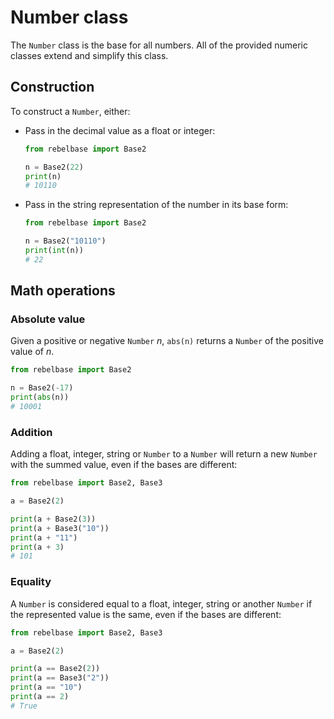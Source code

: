 # Number class

The `Number` class is the base for all numbers. All of the provided numeric classes extend and simplify this class.

## Construction

To construct a `Number`, either:

- Pass in the decimal value as a float or integer:

    ```python
    from rebelbase import Base2

    n = Base2(22)
    print(n)
    # 10110
    ```

- Pass in the string representation of the number in its base form:

    ```python
    from rebelbase import Base2

    n = Base2("10110")
    print(int(n))
    # 22
    ```

## Math operations

### Absolute value

Given a positive or negative `Number` _n_, `abs(n)` returns a `Number` of the positive value of _n_.

```python
from rebelbase import Base2

n = Base2(-17)
print(abs(n))
# 10001
```

### Addition

Adding a float, integer, string or `Number` to a `Number` will return a new `Number` with the summed value, even if the bases are different:

```python
from rebelbase import Base2, Base3

a = Base2(2)

print(a + Base2(3))
print(a + Base3("10"))
print(a + "11")
print(a + 3)
# 101
```

### Equality

A `Number` is considered equal to a float, integer, string or another `Number` if the represented value is the same, even if the bases are different:

```python
from rebelbase import Base2, Base3

a = Base2(2)

print(a == Base2(2))
print(a == Base3("2"))
print(a == "10")
print(a == 2)
# True
```

